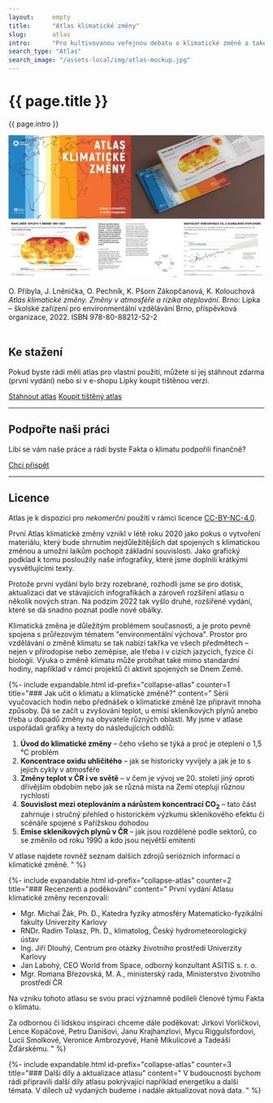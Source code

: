 ```yaml
---
layout:     empty
title:      "Atlas klimatické změny"
slug:       atlas
intro:      "Pro kultivovanou veřejnou debatu o klimatické změně a také o transformaci, která s ní souvisí, jsou nezbytná dobrá a především srozumitelně vysvětlená data. Proto v této publikaci nabízíme jednoduché grafy a mapy, které je snadné si zapamatovat. A současně je doplňujeme komentářem, aby je čtenáři dokázali vidět v širších souvislostech."
search_type: "Atlas"
search_image: "/assets-local/img/atlas-mockup.jpg"
---
```


<div class="section"><div class="container">
<div class="row" markdown="on">
    <div class="col-md-12 col-lg-9">
        <h1>{{ page.title }}</h1>
        <p class="lead">{{ page.intro }}</p>
        <img src="/assets-local/img/atlas-preview.jpg" class="img-fluid mb-1" alt="Alas klimatické změny">
        <p>O. Přibyla, J. Lněnička, O. Pechník, K. Pšorn Zákopčanová, K. Kolouchová <em>Atlas klimatické změny. Změny v atmosféře a rizika oteplování</em>. Brno: Lipka – školské zařízení pro environmentální vzdělávání Brno, příspěvková organizace, 2022. ISBN 978-80-88212-52-2</p>
    </div>
    <div class="col-md-12 col-lg-3" style="margin-top: 3rem;">
        <h2>Ke stažení</h2>
        <p>Pokud byste rádi měli atlas pro vlastní použití, můžete si jej stáhnout zdarma (první vydání) nebo si v e-shopu Lipky koupit tištěnou verzi.</p>
        <a href="/assets-local/files/atlas-klimaticke-zmeny.pdf" target="_blank" class="btn btn-primary"><i class="fas fa-fw fa-file-download"></i> Stáhnout atlas</a>
        <a href="https://www.lipka.cz/atlas-klima-zmeny" class="btn btn-secondary"><i class="fas fa-fw fa-atlas"></i> Koupit tištěný atlas</a>
        <hr />
        <h2>Podpořte naši práci</h2>
        <p>Líbí se vám naše práce a rádi byste Fakta o klimatu podpořili finančně?</p>
        <a href="{{ site.fundraising }}" class="btn btn-primary"><i class="fas fa-fw fa-heart"></i> Chci přispět</a>
        <hr />
        <h2>Licence</h2>
        <p>Atlas je k dispozici pro <em>nekomerční</em> použití v rámci licence <a href="https://creativecommons.org/licenses/by-nc/4.0/deed.cs" title="Uveďte původ-Neužívejte komerčně 4.0 Mezinárodní" rel="license">CC-BY-NC-4.0</a>.</p>
    </div>
</div>
</div></div>

<div class="section"><div class="container" markdown="1">

První Atlas klimatické změny vznikl v létě roku 2020 jako pokus o vytvoření materiálu, který bude shrnutím nejdůležitějších dat spojených s klimatickou změnou a umožní laikům pochopit základní souvislosti. Jako grafický podklad k tomu posloužily naše infografiky, které jsme doplnili krátkými vysvětlujícími texty. 
    
Protože první vydání bylo brzy rozebrané, rozhodli jsme se pro dotisk, aktualizaci dat ve stávajících infografikách a zároveň rozšíření atlasu o několik nových stran. Na podzim 2022 tak vyšlo druhé, rozšířené vydání, které se dá snadno poznat podle nové obálky.  

Klimatická změna je důležitým problémem současnosti, a je proto pevně spojena s průřezovým tématem "environmentální výchova". Prostor pro vzdělávání o změně klimatu se tak nabízí takřka ve všech předmětech – nejen v přírodopise nebo zeměpise, ale třeba i v cizích jazycích, fyzice či biologii. Výuka o změně klimatu může probíhat také mimo standardní hodiny, například v rámci projektů či aktivit spojených se Dnem Země.

{%- include expandable.html id-prefix="collapse-atlas" counter=1 title="### Jak učit o klimatu a klimatické změně?"
content="
Sérii vyučovacích hodin nebo přednášek o klimatické změně lze připravit mnoha způsoby. Dá se začít u zvyšování teplot, u emisí skleníkových plynů anebo třeba u dopadů změny na obyvatele různých oblastí. My jsme v atlase uspořádali grafiky a texty do následujících oddílů:

1. **Úvod do klimatické změny** – čeho všeho se týká a proč je oteplení o 1,5 °C problém
2. **Koncentrace oxidu uhličitého** – jak se historicky vyvíjely a jak je to s jejich cykly v atmosféře
3. **Změny teplot v ČR i ve světě** – v čem je vývoj ve 20. století jiný oproti dřívějším obdobím nebo jak se různá místa na Zemi oteplují různou rychlostí
4. **Souvislost mezi oteplováním a nárůstem koncentrací CO<sub>2</sub>** – tato část zahrnuje i stručný přehled o historickém výzkumu skleníkového efektu či scénáře spojené s Pařížskou dohodou 
5. **Emise skleníkových plynů v ČR** – jak jsou rozdělené podle sektorů, co se změnilo od roku 1990 a kdo jsou největší emitenti

V atlase najdete rovněž seznam dalších zdrojů seriózních informací o klimatické změně.
" %}

{%- include expandable.html id-prefix="collapse-atlas" counter=2 title="### Recenzenti a poděkování"
content="
První vydání Atlasu klimatické změny recenzovali:

* Mgr. Michal Žák, Ph. D., Katedra fyziky atmosféry Matematicko-fyzikální fakulty Univerzity Karlovy
* RNDr. Radim Tolasz, Ph. D., klimatolog, Český hydrometeorologický ústav
* Ing. Jiří Dlouhý, Centrum pro otázky životního prostředí Univerzity Karlovy
* Jan Labohý, CEO World from Space, odborný konzultant ASITIS s. r. o.
* Mgr. Romana Březovská, M. A., ministerský rada, Ministerstvo životního prostředí ČR

Na vzniku tohoto atlasu se svou prací významně podíleli členové týmu Fakta o klimatu.

Za odbornou či lidskou inspiraci chceme dále poděkovat: Jirkovi Vorlíčkovi, Lence Kopáčové, Petru Danišovi, Janu Krajhanzlovi, Mycu Riggulsfordovi, Lucii Smolkové, Veronice Ambrozyové, Haně Mikulicové a Tadeáši Žďárskému.
" %}

{%- include expandable.html id-prefix="collapse-atlas" counter=3 title="### Další díly a aktualizace atlasu"
content="
V budoucnosti bychom rádi připravili další díly atlasu pokrývající například energetiku a další témata. V dílech už vydaných budeme i nadále aktualizovat nová data.
" %}

</div></div>
